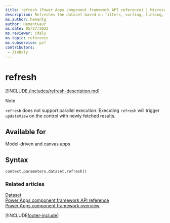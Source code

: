 ```yaml
---
title: refresh (Power Apps component framework API reference) | Microsoft Docs
description: Refreshes the dataset based on filters, sorting, linking, new column.
ms.author: hemantg
author: HemantGaur
ms.date: 05/27/2022
ms.reviewer: jdaly
ms.topic: reference
ms.subservice: pcf
contributors:
 - JimDaly
---
```


# refresh

[!INCLUDE[./includes/refresh-description.md](./includes/refresh-description.md)]

> [!NOTE]
> `refresh` does not support parallel execution.
> Executing `refresh` will trigger `updateView` on the control with newly fetched results.

## Available for

Model-driven and canvas apps

## Syntax

`context.parameters.dataset.refresh()`

### Related articles

[Dataset](../dataset.md)<br/>
[Power Apps component framework API reference](../../reference/index.md)<br/>
[Power Apps component framework overview](../../overview.md)

[!INCLUDE[footer-include](../../../../includes/footer-banner.md)]
